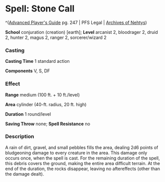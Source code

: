 # Spell: Stone Call

^([Advanced Player's Guide][ss-stone-call] pg. 247 | PFS Legal | [Archives of Nehtys][sn-stone-call])

**School** conjuration (creation) [earth]; **Level** arcanist 2, bloodrager 2, druid 2, hunter 2, magus 2, ranger 2, sorcerer/wizard 2

### Casting

**Casting Time** 1 standard action

**Components** V, S, DF

### Effect

**Range** medium (100 ft. + 10 ft./level)

**Area** cylinder (40-ft. radius, 20 ft. high)

**Duration** 1 round/level

**Saving Throw** none; **Spell Resistance** no

### Description

A rain of dirt, gravel, and small pebbles fills the area, dealing 2d6 points of bludgeoning damage to every creature in the area. This damage only occurs once, when the spell is cast. For the remaining duration of the spell, this debris covers the ground, making the entire area difficult terrain. At the end of the duration, the rocks disappear, leaving no aftereffects (other than the damage dealt).

[ss-stone-call]: http://paizo.com/pathfinderRPG/v57
[sn-stone-call]: http://www.archivesofnethys.com/SpellDisplay.aspx?ItemName=Stone%20Call